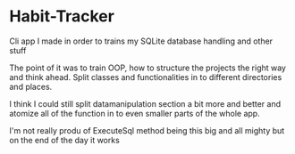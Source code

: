 # Habit-Tracker

Cli app I made in order to trains my SQLite database handling and other stuff

The point of it was to train OOP, how to structure the projects the right way and think ahead. Split classes and functionalities in to different directories and places. 

I think I could still split datamanipulation section a bit more and better and atomize all of the function in to even smaller parts of the whole app.

I'm not really produ of ExecuteSql method being this big and all mighty but on the end of the day it works
